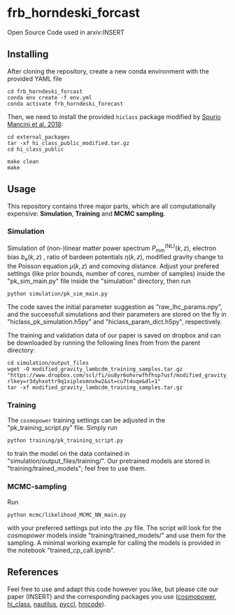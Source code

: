 # frb_horndeski_forcast
Open Source Code used in arxiv:INSERT

## Installing
After cloning the repository, create a new conda environment with the provided YAML file

    cd frb_horndeski_forcast
    conda env create -f env.yml 
    conda activate frb_horndeski_forecast

Then, we need to install the provided $\texttt{hiclass}$ package modified by [Spurio Mancini et al. 2018](https://academic.oup.com/mnras/article/480/3/3725/5063592):

    cd external_packages
    tar -xf hi_class_public_modified.tar.gz
    cd hi_class_public
    
    make clean
    make

## Usage
This repository contains three major parts, which are all computationally expensive: **Simulation**, **Training** and **MCMC sampling**.

### Simulation
Simulation of (non-)linear matter power spectrum $P_{\mathrm{mm}}^{\mathrm{(NL)}}(k,z)$, electron bias $b_\mathrm{e}(k,z)$ , ratio of bardeen potentials $\eta(k,z)$, modified gravity change to the Poisson equation $\mu(k,z)$ and comoving distance. Adjust your prefered settings (like prior bounds, number of cores, number of samples) inside the "pk_sim_main.py" file inside the "simulation" directory, then run

    python simulation/pk_sim_main.py
The code saves the initial parameter suggestion as "raw_lhc_params.npy", and the successfull simulations and their parameters are stored on the fly in "hiclass_pk_simulation.h5py" and "hiclass_param_dict.h5py", respectively.

The training and validation data of our paper is saved on dropbox and can be downloaded by running the following lines from from the parent directory:

    cd simulation/output_files
    wget -O modified_gravity_lambcdm_training_samples.tar.gz "https://www.dropbox.com/scl/fi/ou8yr6ohvrwfhfhsp7usf/modified_gravity_lambcdm_training_samples.tar.gz?rlkey=r3dyhxottr9q1xiplesmnxkw2&st=cu7t4uqe&dl=1" 
    tar -xf modified_gravity_lambcdm_training_samples.tar.gz

### Training
The $\texttt{cosmopower}$ training settings can be adjusted in the "pk_training_script.py" file. Simply run

    python training/pk_training_script.py
to train the model on the data contained in "simulation/output_files/training/". Our pretrained models are stored in "training/trained_models"; feel free to use them.

### MCMC-sampling
Run

    python mcmc/likelihood_MCMC_NN_main.py

with your preferred settings put into the .py file. The script will look for the *cosmopower* models inside "training/trained_models/" and use them for the sampling. A minimal working example for calling the models is provided in the notebook "trained_cp_call.ipynb".


## References

Feel free to use and adapt this code however you like, but please cite our paper (INSERT) and the corresponding packages you use ([cosmopower](https://github.com/alessiospuriomancini/cosmopower), [hi_class](https://github.com/miguelzuma/hi_class_public), [nautilus](https://github.com/johannesulf/nautilus), [pyccl](https://github.com/LSSTDESC/CCL), [hmcode](https://github.com/alexander-mead/HMcode)).
